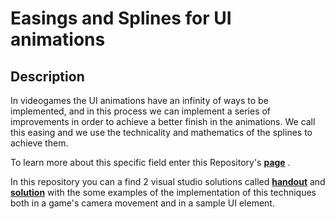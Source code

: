 # Easings and Splines for UI animations

## Description

In videogames the UI animations have an infinity of ways to be implemented, and in this process we can implement a series of improvements in order to achieve a better finish in the animations. We call this easing and we use the technicality and mathematics of the splines to achieve them.

To learn more about this specific field enter this Repository's **[page](https://aitoralvarez17.github.io/EasingsAndSplinesForUIResearch/)** .

In this repository you can a find 2 visual studio solutions called **[handout](https://github.com/AitorAlvarez17/EasingsAndSplinesForUIResearch/tree/master/handout)** and **[solution](https://github.com/AitorAlvarez17/EasingsAndSplinesForUIResearch/tree/master/solution)** with the some examples of the implementation of this techniques both in a game's camera movement and in a sample UI element.

